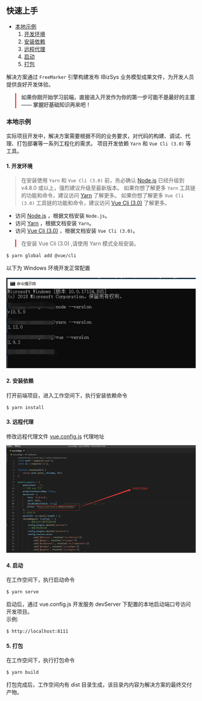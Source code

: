 ## 快速上手


* [本地示例](#本地示例)
    1. [开发环境](#1-开发环境)
    2. [安装依赖](#2-安装依赖)
    3. [远程代理](#3-远程代理)
    4. [启动](#4-启动)
    5. [打包](#5-打包)
    

解决方案通过 `FreeMarker` 引擎构建发布 IBizSys 业务模型成果文件，为开发人员提供良好开发体验。

<blockquote style="border-color: red;">
    <p>
        <strong>
            如果你刚开始学习前端，直接进入开发作为你的第一步可能不是最好的主意 —— 掌握好基础知识再来吧！
        </strong>
    </p>
</blockquote>


### 本地示例

实际项目开发中，解决方案需要根据不同的业务要求，对代码的构建、调试、代理、打包部署等一系列工程化的需求。
项目开发依赖 `Yarn` 和 `Vue Cli (3.0)` 等工具。

#### 1. 开发环境

> 在安装使用 `Yarn` 和 `Vue Cli (3.0)` 前，务必确认 [Node.js](https://nodejs.org) 已经升级到 v4.8.0 或以上，强烈建议升级至最新版本。
> 如果你想了解更多 `Yarn` 工具链的功能和命令，建议访问 [Yarn](https://yarnpkg.com) 了解更多。
> 如果你想了解更多 `Vue Cli (3.0)` 工具链的功能和命令，建议访问 [Vue Cli (3.0)](https://cli.vuejs.org/) 了解更多。

- 访问 [Node.js](https://nodejs.org) ，根据文档安装 `Node.js`。
- 访问 [Yarn](https://yarnpkg.com) ，根据文档安装 `Yarn`。
- 访问 [Vue Cli (3.0)](https://cli.vuejs.org/) ，根据文档安装 `Vue Cli (3.0)`。

<blockquote style="border-color: red;"><p>在安装 Vue Cli (3.0) ,请使用 Yarn 模式全局安装。</p></blockquote>

```bash
$ yarn global add @vue/cli
```

以下为 Windows 环境开发正常配置 
<br>
<br>
![开发环境信息](/imgs/getting-started/development.png)

#### 2. 安装依赖

打开前端项目，进入工作空间下，执行安装依赖命令

```bash
$ yarn install
```

#### 3. 远程代理

修改远程代理文件 [vue.config.js](http://172.16.180.229/wangxiang1/VUE_R6_FTL/blob/master/APP/vue.config.js.ftl) 代理地址

![远程代理地址](/imgs/getting-started/proxy.png)

#### 4. 启动

在工作空间下，执行启动命令

```bash
$ yarn serve
```

启动后，通过 vue.config.js 开发服务 devServer 下配置的本地启动端口号访问开发项目。<br>
示例: 

```bash
$ http://localhost:8111
```

#### 5. 打包

在工作空间下，执行打包命令

```bash
$ yarn build
```

打包完成后，工作空间内有 dist 目录生成，该目录内内容为解决方案的最终交付产物。

